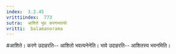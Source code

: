 ```yaml
---
index:  3.2.45
vrittiindex:  773
sutra:  आशिते भुवः करणभावयोः
vritti:  balamanorama 
---
```


#आशिते। करणे उदाहरति-- आशितो भवत्यनेनेति। भावे उदाहरति-- आशितस्य भवनमिति। 

